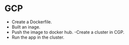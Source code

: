 # GCP

- Create a Dockerfile.
- Built an inage.
- Push the image to docker hub.
-Create a cluster in CGP.
- Run the app in the cluster.
